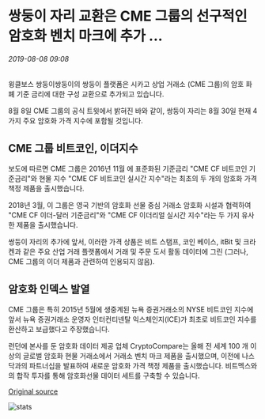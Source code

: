 # 쌍둥이 자리 교환은 CME 그룹의 선구적인 암호화 벤치 마크에 추가 ...

###### 2019-08-08 09:08

윙클보스 쌍둥이쌍둥이의 쌍둥이 플랫폼은 시카고 상업 거래소 (CME 그룹)의 암호 화폐 기준 금리에 대한 구성 교환으로 추가되고 있습니다.

8월 8일 CME 그룹의 공식 트윗에서 밝혀진 바와 같이, 쌍둥이 자리는 8월 30일 현재 4가지 주요 암호화 가격 지수에 포함될 것입니다.

## CME 그룹 비트코인, 이더지수

보도에 따르면 CME 그룹은 2016년 11월 에 표준화된 기준금리 "CME CF 비트코인 기준금리"와 현물 지수 "CME CF 비트코인 실시간 지수"라는 최초의 두 개의 암호화 가격 책정 제품을 출시했습니다.

2018년 3월, 이 그룹은 영국 기반의 암호화 선물 중심 거래소 암호화 시설과 협력하여 "CME CF 이더-달러 기준금리"와 "CME CF 이더리얼 실시간 지수"라는 두 가지 유사한 제품을 출시했습니다.

쌍둥이 자리의 추가에 앞서, 이러한 가격 상품은 비트 스탬프, 코인 베이스, itBit 및 크라켄과 같은 주요 산업 거래 플랫폼에서 거래 및 주문 도서 활동 데이터에 그린 (그러나, CME 그룹의 이더 제품과 관련하여 인용되지 않음).

## 암호화 인덱스 발열

CME 그룹은 특히 2015년 5월에 생중계된 뉴욕 증권거래소의 NYSE 비트코인 지수에 앞서 뉴욕 증권거래소 운영자 인터컨티넨탈 익스체인지(ICE)가 최초로 비트코인 지수를 환산하고 보급했다고 주장했습니다.

런던에 본사를 둔 암호화 데이터 제공 업체 CryptoCompare는 올해 전 세계 100 개 이상의 글로벌 암호화 현물 거래소에서 거래소 벤치 마크 제품을 출시했으며, 이전에 나스닥과의 파트너십을 발표하여 새로운 암호화 가격 책정 제품을 출시했습니다. 비트멕스와의 합작 투자를 통해 암호화선물 데이터 세트를 구축할 수 있습니다.

[Original source](https://cointelegraph.com/news/gemini-exchange-added-to-cme-groups-pioneering-crypto-benchmarks)

![stats](https://c.statcounter.com/11760860/0/a89fa40b/1/ "stats")